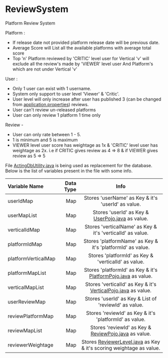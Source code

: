 # ReviewSystem

Platform Review System

Platform :

- If release date not provided platform release date will be previous date.
- Average Score will List all the available platforms with average total score
- Top 'n' Platform reviewed by 'CRITIC' level user for Vertical 'v' will exclude all the review's made by 'VIEWER' level
  user And Platform's which are not under Vertical 'v'

User :

- Only 1 user can exist with 1 username.
- System only support to user level 'Viewer' & 'Critic'.
- User level will only increase after user has published 3 (can be changed
  from [application.properties](src/main/resources/application.properties)) reviews.
- User can't review un-released platforms
- User can only review 1 platform 1 time only

Review -

- User can only rate between 1 - 5.
- 1 is minimum and 5 is maximum
- VIEWER level user score has weightage as 1x & 'CRITIC' level user has weightage as 2x. i.e if CRITIC gives review as 4
  => 8 & if VIEWER gives review as 5 => 5

File [ActingDbUtility.java](src/main/java/com/tchyon/reviewsystem/utility/ActingDBUtility.java) is being used as
replacement for the database. Below is the list of variables present in the file with some info.

Variable Name | Data Type | Info
| :--- | ---: | :---:
userIdMap  | Map | Stores 'userName' as Key & it's 'userId' as value.
userMapList  | Map | Stores 'userId' as Key & [UserPojo.java](src/main/java/com/tchyon/reviewsystem/pojo/UserPojo.java) as value.
verticalIdMap  | Map | Stores 'verticalName' as Key & it's 'verticalId' as value.
platformIdMap  | Map | Stores 'platformName' as Key & it's 'platformId' as value.
platformVerticalMap  | Map | Stores 'platformId' as Key & 'verticalId' as value.
platformMapList  | Map | Stores 'platformId' as Key & it's [PlatformPojo.java](src/main/java/com/tchyon/reviewsystem/pojo/PlatformPojo.java) as value.
verticalMapList  | Map | Stores 'verticalId' as Key & it's [VerticalPojo.java](src/main/java/com/tchyon/reviewsystem/pojo/VerticalPojo.java) as value.
userReviewMap  | Map | Stores 'userId' as Key & List of 'reviewId' as value.
reviewPlatformMap  | Map | Stores 'reviewId' as Key & it's 'platformId' as value.
reviewMapList  | Map | Stores 'reviewId' as Key & [ReviewPojo.java](src/main/java/com/tchyon/reviewsystem/pojo/ReviewPojo.java) as value.
reviewerWeightage  | Map | Stores [ReviewerLevel.java](src/main/java/com/tchyon/reviewsystem/pojo/ReviewerLevel.java) as Key & it's scoring weightage as value.
